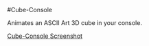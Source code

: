 #Cube-Console

Animates an ASCII Art 3D cube in your console.

[Cube-Console Screenshot](http://i.imgur.com/8VdbSPv.png?1)